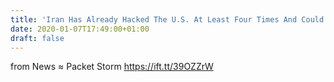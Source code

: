 ```yaml
---
title: 'Iran Has Already Hacked The U.S. At Least Four Times And Could Do It Again'
date: 2020-01-07T17:49:00+01:00
draft: false
---
```


  
  
from News ≈ Packet Storm https://ift.tt/39OZZrW